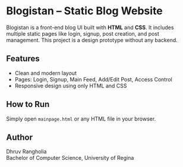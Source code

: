 # Blogistan – Static Blog Website

Blogistan is a front-end blog UI built with **HTML** and **CSS**. It includes multiple static pages like login, signup, post creation, and post management. This project is a design prototype without any backend.

## Features
- Clean and modern layout
- Pages: Login, Signup, Main Feed, Add/Edit Post, Access Control
- Responsive design using only HTML and CSS

## How to Run
Simply open `mainpage.html` or any HTML file in your browser.

## Author
Dhruv Rangholia  
Bachelor of Computer Science, University of Regina
